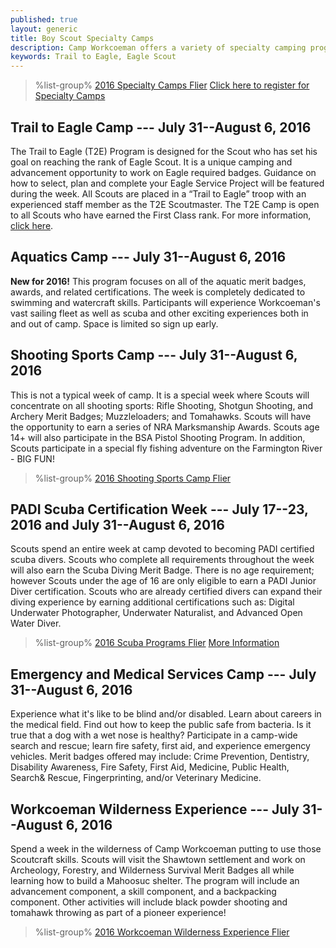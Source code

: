 ```yaml
---
published: true
layout: generic
title: Boy Scout Specialty Camps
description: Camp Workcoeman offers a variety of specialty camping programs. Each offers unique enrichment and advancement activities.
keywords: Trail to Eagle, Eagle Scout
---
```


> %list-group%
> <a href="{{ site.url }}/pdf/2016/2016-Specialty-Camp.pdf" class="list-group-item">2016 Specialty Camps Flier</a>
> <a href="{{ site.url }}/boy-scouts/register/" class="list-group-item">Click here to register for Specialty Camps</a>

## Trail to Eagle Camp --- July 31--August 6, 2016

The Trail to Eagle (T2E) Program is designed for the Scout who has set his goal on reaching the rank of Eagle Scout. It is a unique camping and advancement opportunity to work on Eagle required badges. Guidance on how to select, plan and complete your Eagle Service Project will be featured during the week. All Scouts are placed in a “Trail to Eagle” troop with an experienced staff member as the T2E Scoutmaster. The T2E Camp is open to all Scouts who have earned the First Class rank. For more information, <a href="{{ site.url }}/boy-scouts/trail-to-eagle/">click here</a>.

## Aquatics Camp --- July 31--August 6, 2016

**New for 2016!** This program focuses on all of the aquatic merit badges, awards, and related certifications. The week is completely dedicated to swimming and watercraft skills. Participants will experience Workcoeman's vast sailing fleet as well as scuba and other exciting experiences both in and out of camp. Space is limited so sign up early.

## Shooting Sports Camp --- July 31--August 6, 2016

This is not a typical week of camp. It is a special week where Scouts will concentrate on all shooting sports: Rifle Shooting, Shotgun Shooting, and Archery Merit Badges; Muzzleloaders; and Tomahawks. Scouts will have the opportunity to earn a series of NRA Marksmanship Awards. Scouts age 14+ will also participate in the BSA Pistol Shooting Program. In addition, Scouts participate in a special fly fishing adventure on the Farmington River - BIG FUN!

> %list-group%
> <a href="{{ site.url }}/pdf/2016/2016-shooting-sports-camp.pdf" class="list-group-item">2016 Shooting Sports Camp Flier</a>

## PADI Scuba Certification Week --- July 17--23, 2016 and July 31--August 6, 2016

Scouts spend an entire week at camp devoted to becoming PADI certified scuba divers. Scouts who complete all requirements throughout the week will also earn the Scuba Diving Merit Badge. There is no age requirement; however Scouts under the age of 16 are only eligible to earn a PADI Junior Diver certification. Scouts who are already certified divers can expand their diving experience by earning additional certifications such as: Digital Underwater Photographer, Underwater Naturalist, and Advanced Open Water Diver.

> %list-group%
> <a href="{{ site.url }}/pdf/2016/2016-scuba.pdf" class="list-group-item">2016 Scuba Programs Flier</a>
> <a href="{{ site.url }}/boy-scouts/special-programs/scuba/" class="list-group-item">More Information</a>

## Emergency and Medical Services Camp --- July 31--August 6, 2016

Experience what it's like to be blind and/or disabled. Learn about careers in the medical field. Find out how to keep the public safe from bacteria. Is it true that a dog with a wet nose is healthy? Participate in a camp-wide search and rescue; learn fire safety, first aid, and experience emergency vehicles. Merit badges offered may include: Crime Prevention, Dentistry, Disability Awareness, Fire Safety, First Aid, Medicine, Public Health, Search& Rescue, Fingerprinting, and/or Veterinary Medicine.

## Workcoeman Wilderness Experience --- July 31--August 6, 2016

Spend a week in the wilderness of Camp Workcoeman putting to use those Scoutcraft skills. Scouts will visit the Shawtown settlement and work on Archeology, Forestry, and Wilderness Survival Merit Badges all while learning how to build a Mahoosuc shelter. The program will include an advancement component, a skill component, and a backpacking component. Other activities will include black powder shooting and tomahawk throwing as part of a pioneer experience!

> %list-group%
> <a href="{{ site.url }}/pdf/2016/2016-woodsman.pdf" class="list-group-item">2016 Workcoeman Wilderness Experience Flier</a>
